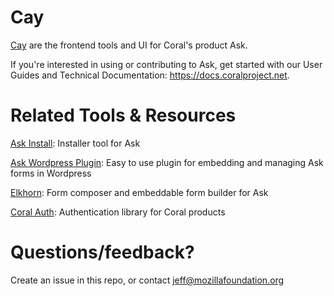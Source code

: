 # Cay

[Cay](https://github.com/coralproject/cay) are the frontend tools and UI for Coral's product Ask.

If you're interested in using or contributing to Ask, get started with our User Guides and Technical Documentation: https://docs.coralproject.net. 

# Related Tools & Resources

[Ask Install](https://github.com/coralproject/ask-install): Installer tool for Ask

[Ask Wordpress Plugin](https://github.com/coralproject/ask-wp-plugin): Easy to use plugin for embedding and managing Ask forms in Wordpress

[Elkhorn](https://github.com/coralproject/elkhorn): Form composer and embeddable form builder for Ask

[Coral Auth](https://github.com/coralproject/coral-auth): Authentication library for Coral products

# Questions/feedback?

Create an issue in this repo, or contact jeff@mozillafoundation.org
